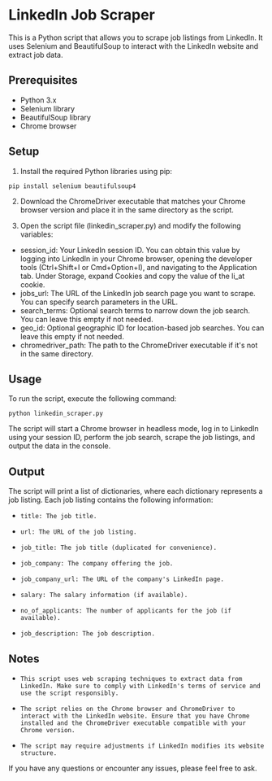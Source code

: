 # LinkedIn Job Scraper

This is a Python script that allows you to scrape job listings from LinkedIn. It uses Selenium and BeautifulSoup to interact with the LinkedIn website and extract job data.

## Prerequisites

- Python 3.x
- Selenium library
- BeautifulSoup library
- Chrome browser

## Setup

1. Install the required Python libraries using pip:

`pip install selenium beautifulsoup4`

2. Download the ChromeDriver executable that matches your Chrome browser version and place it in the same directory as the script.

3. Open the script file (linkedin_scraper.py) and modify the following variables:

- session_id: Your LinkedIn session ID. You can obtain this value by logging into LinkedIn in your Chrome browser, opening the developer tools (Ctrl+Shift+I or Cmd+Option+I), and navigating to the Application tab. Under Storage, expand Cookies and copy the value of the li_at cookie.
- jobs_url: The URL of the LinkedIn job search page you want to scrape. You can specify search parameters in the URL.
- search_terms: Optional search terms to narrow down the job search. You can leave this empty if not needed.
- geo_id: Optional geographic ID for location-based job searches. You can leave this empty if not needed.
- chromedriver_path: The path to the ChromeDriver executable if it's not in the same directory.

## Usage

To run the script, execute the following command:

`python linkedin_scraper.py`

The script will start a Chrome browser in headless mode, log in to LinkedIn using your session ID, perform the job search, scrape the job listings, and output the data in the console.

## Output

The script will print a list of dictionaries, where each dictionary represents a job listing. Each job listing contains the following information:

-     title: The job title.
-     url: The URL of the job listing.
-     job_title: The job title (duplicated for convenience).
-     job_company: The company offering the job.
-     job_company_url: The URL of the company's LinkedIn page.
-     salary: The salary information (if available).
-     no_of_applicants: The number of applicants for the job (if available).
-     job_description: The job description.

## Notes

-     This script uses web scraping techniques to extract data from LinkedIn. Make sure to comply with LinkedIn's terms of service and use the script responsibly.
-     The script relies on the Chrome browser and ChromeDriver to interact with the LinkedIn website. Ensure that you have Chrome installed and the ChromeDriver executable compatible with your Chrome version.
-     The script may require adjustments if LinkedIn modifies its website structure.

If you have any questions or encounter any issues, please feel free to ask.
